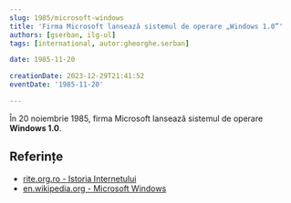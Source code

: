 ```yaml
---
slug: 1985/microsoft-windows
title: 'Firma Microsoft lansează sistemul de operare „Windows 1.0”'
authors: [gserban, ilg-ul]
tags: [international, autor:gheorghe.serban]

date: 1985-11-20

creationDate: 2023-12-29T21:41:52
eventDate: '1985-11-20'

---
```


În 20 noiembrie 1985, firma Microsoft lansează sistemul de operare **Windows 1.0**.

<!-- truncate -->

## Referințe

- [rite.org.ro - Istoria Internetului](https://rite.org.ro/istoria-internetului/)
- [en.wikipedia.org - Microsoft Windows](https://en.wikipedia.org/wiki/Microsoft_Windows)
